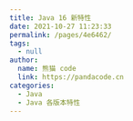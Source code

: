 ```yaml
---
title: Java 16 新特性
date: 2021-10-27 11:23:33
permalink: /pages/4e6462/
tags: 
  - null
author: 
  name: 熊猫 code
  link: https://pandacode.cn
categories: 
  - Java
  - Java 各版本特性
---
```

